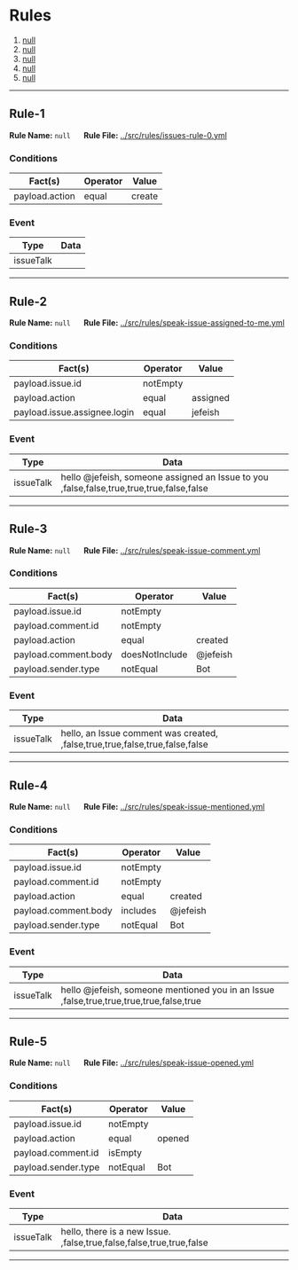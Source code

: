 # Rules

1. [null](#Rule-1)
2. [null](#Rule-2)
3. [null](#Rule-3)
4. [null](#Rule-4)
5. [null](#Rule-5)
---

## Rule-1

**Rule Name:** `null` &nbsp;&nbsp;&nbsp;&nbsp;
**Rule File:** [../src/rules/issues-rule-0.yml](../src/rules/issues-rule-0.yml)

### Conditions

|Fact(s)|Operator|Value|
|---|---|---|
|payload.action|equal|create|

### Event

|Type|Data|
|---|---|
|issueTalk||
---

## Rule-2

**Rule Name:** `null` &nbsp;&nbsp;&nbsp;&nbsp;
**Rule File:** [../src/rules/speak-issue-assigned-to-me.yml](../src/rules/speak-issue-assigned-to-me.yml)

### Conditions

|Fact(s)|Operator|Value|
|---|---|---|
|payload.issue.id|notEmpty||
|payload.action|equal|assigned|
|payload.issue.assignee.login|equal|jefeish|

### Event

|Type|Data|
|---|---|
|issueTalk|hello @jefeish, someone assigned an Issue to you  ,false,false,true,true,true,false,false |
---

## Rule-3

**Rule Name:** `null` &nbsp;&nbsp;&nbsp;&nbsp;
**Rule File:** [../src/rules/speak-issue-comment.yml](../src/rules/speak-issue-comment.yml)

### Conditions

|Fact(s)|Operator|Value|
|---|---|---|
|payload.issue.id|notEmpty||
|payload.comment.id|notEmpty||
|payload.action|equal|created|
|payload.comment.body|doesNotInclude|@jefeish|
|payload.sender.type|notEqual|Bot|

### Event

|Type|Data|
|---|---|
|issueTalk|hello, an Issue comment was created,  ,false,true,true,false,true,false,false |
---

## Rule-4

**Rule Name:** `null` &nbsp;&nbsp;&nbsp;&nbsp;
**Rule File:** [../src/rules/speak-issue-mentioned.yml](../src/rules/speak-issue-mentioned.yml)

### Conditions

|Fact(s)|Operator|Value|
|---|---|---|
|payload.issue.id|notEmpty||
|payload.comment.id|notEmpty||
|payload.action|equal|created|
|payload.comment.body|includes|@jefeish|
|payload.sender.type|notEqual|Bot|

### Event

|Type|Data|
|---|---|
|issueTalk|hello @jefeish, someone mentioned you in an Issue  ,false,true,true,true,true,false,true |
---

## Rule-5

**Rule Name:** `null` &nbsp;&nbsp;&nbsp;&nbsp;
**Rule File:** [../src/rules/speak-issue-opened.yml](../src/rules/speak-issue-opened.yml)

### Conditions

|Fact(s)|Operator|Value|
|---|---|---|
|payload.issue.id|notEmpty||
|payload.action|equal|opened|
|payload.comment.id|isEmpty||
|payload.sender.type|notEqual|Bot|

### Event

|Type|Data|
|---|---|
|issueTalk|hello, there is a new Issue.  ,false,true,false,false,true,true,false |
---

